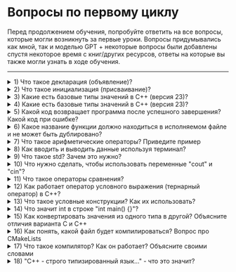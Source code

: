 # Вопросы по первому циклу #
Перед продолжением обучения, попробуйте ответить на все вопросы, которые могли возникнуть за первые уроки.
Вопросы придумывались как мной, так и моделью GPT + некоторые вопросы были добавлены спустя некоторое время с
книг/других ресурсов, ответы на которые вы также могли узнать в ходе обучения.

---

<details>
<summary>1) Что такое декларация (объявление)?</summary>

**Ответ:** Декларация - это заявление о существовании переменной, функции или другого объекта. Оно сообщает компилятору
имя и тип объекта, чтобы компилятор мог проверить, правильно ли используется этот объект в программе. Пример: `int a;`
</details>

<details>
<summary>2) Что такое инициализация (присваивание)?</summary>

**Ответ:** Инициализация - это процесс присвоения переменной значения. Это делается с помощью оператора присваивания.
Пример: `a = 10;`
</details>

<details>
<summary>3) Какие есть базовые типы значений в C++ (версия 23)?</summary>

**Ответ:** В C++ существует несколько базовых типов, здесь достаточно сказать про `int`, `float`, `double`, `char` и
`bool`. Также будет хорошим плюсом вспомнить про тип `void`.
</details>

<details>
<summary>4) Какие есть базовые типы значений в C++ (версия 23)?</summary>

**Ответ:** `signed`|`unsigned`, чтобы (не)учитывать знак чисел и `long`|`short`|`long long`, чтобы выделить
больше(`long`) или меньше (`short`) памяти для числовых типов (`int`, `char`, `double`).
</details>

<details>
<summary>5) Какой код возвращает программа после успешного завершения? Какой код при ошибке?</summary>

**Ответ:** После успешного завершения программа возвращает код `0`. При ошибке программа может возвращать любое другое
целое число, обычно `1` или `-1`.
</details>

<details>
<summary>6) Какое название функции должно находиться в исполняемом файле и не может быть дублировано?</summary>

**Ответ:** Речь про функцию `main()`. Это точка входа в программу, с которой начинается её выполнение.
</details>

<details>
<summary>7) Что такое арифметические операторы? Приведите пример</summary>

**Ответ:** Арифметические операторы - это операторы, которые выполняют арифметические действия. К ним относятся `+`,
`-`, `*`, `/` и `%`. Например: `5 + 3;`.
</details>

<details>
<summary>8) Как вводить и выводить данные используя терминал?</summary>

**Ответ:** Для ввода и вывода данных обычно используются объекты `cin` и `cout`, соответственно. Например:
`cin >> x;`.
</details>

<details>
<summary>9) Что такое std? Зачем это нужно?</summary>

**Ответ:** `std` - это пространство имён (namespace), в котором находятся все стандартные библиотеки C++. В нём
содержатся типовой функционал для языка, который используется в случаях, когда самому имплементировать весь функционал
лень :)
</details>

<details>
<summary>10) Что нужно сделать, чтобы использовать переменные "cout" и "cin"?</summary>

**Ответ:** Чтобы использовать переменные `cout` и `cin`, нужно включить заголовочный файл `iostream`. Например:
`#include <iostream>`.
</details>

<details>
<summary>11) Что такое операторы сравнения?</summary>

**Ответ:** Операторы сравнения - это операторы, которые сравнивают два значения и возвращают логическое значение `true`
или `false`. К ним относятся `==`, `!=`, `>`|`>=`, `<`|`<=`. Например: `a < b;`
</details>

<details>
<summary>12) Как работает оператор условного выражения (тернарный оператор) в C++?</summary>

**Ответ:** Оператор условного выражения (тернарный оператор) имеет следующий синтаксис:
`условие ? выражение1 : выражение2`. Если условие истинно, то вычисляется `выражение1`, иначе вычисляется `выражение2`.
Например: `int x = (a > b) ? a : b;` - так в `x` сохранится наибольшее из чисел `a` и `b`.
</details>

<details>
<summary>13) Что такое условные конструкции? Как их использовать?</summary>

**Ответ:** Условные конструкции - это конструкции, которые позволяют выполнять различные действия в зависимости от условия. В C++ используются конструкции `if`, `if-else` и `switch`. Например:
```c++
if (условие) {
    // действия, выполняемые при истинном условии
} else {
    // действия, выполняемые при ложном условии
}
```
</details>

<details>
<summary>14) Что значит int в строке "int main() {}"?</summary>

**Ответ:** `int` в строке `int main() {` означает, что функция `main()` возвращает целое число. Это значение возвращается операционной системе после завершения работы программы.

</details>

<details>
<summary>15) Как конвертировать значения из одного типа в другой? Объясните отличия варианта C и C++</summary>

**Ответ:** Для конвертации значений из одного типа в другой в C++ используются явное преобразование типов (кастинг) и функции преобразования типов. В C также используется неявное преобразование типов. Например: `int x = (int)3.14;` - явное преобразование числа с плавающей точкой в целое число в C; `int x = static_cast<int>(3.14);` - явное преобразование числа с плавающей точкой в целое число в C++; `int x = 3.14;` - неявное преобразование числа с плавающей точкой в целое число в C.

</details>

<details>
<summary>16) Как понять, какой файл будет компилироваться? Вопрос про CMakeLists</summary>

**Ответ:** В файле `CMakeLists.txt` указываются файлы, которые должны быть скомпилированы. Строка `add_executable(имя_программы файл1.cpp файл2.cpp ...)` указывает, какие файлы должны быть скомпилированы и какое имя получит исполняемый файл.

</details>

<details>
<summary>17) Что такое компилятор? Как он работает? Объясните своими словами</summary>

**Ответ:** Компилятор - это программа, которая переводит исходный код программы на языке высокого уровня в машинный код, который может быть выполнен на компьютере. Компилятор проверяет исходный код на ошибки, оптимизирует его и генерирует объектный файл, который затем может быть скомпонован в исполняемый файл.

</details>

<details>
<summary>18) "C++ - строго типизированный язык..." - что это значит?</summary>

**Ответ:** Строго типизированный язык - это язык программирования, в котором переменные имеют строго определённый тип данных и не могут менять свой тип в процессе выполнения программы. Это позволяет избежать многих ошибок и улучшает производительность программы.

</details>